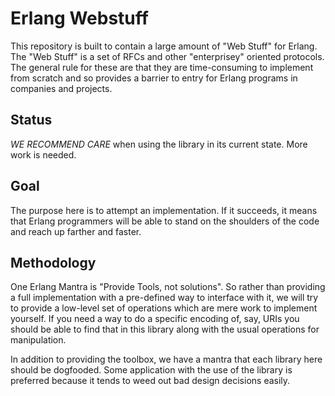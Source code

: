 # Erlang Webstuff

This repository is built to contain a large amount of "Web Stuff" for
Erlang. The "Web Stuff" is a set of RFCs and other "enterprisey"
oriented protocols. The general rule for these are that they are
time-consuming to implement from scratch and so provides a barrier to
entry for Erlang programs in companies and projects.

## Status

*WE RECOMMEND CARE* when using the library in its current state. More
work is needed.

## Goal

The purpose here is to attempt an implementation. If it succeeds, it
means that Erlang programmers will be able to stand on the shoulders
of the code and reach up farther and faster.

## Methodology

One Erlang Mantra is "Provide Tools, not solutions". So rather than
providing a full implementation with a pre-defined way to interface
with it, we will try to provide a low-level set of operations which
are mere work to implement yourself. If you need a way to do a
specific encoding of, say, URIs you should be able to find that in
this library along with the usual operations for manipulation.

In addition to providing the toolbox, we have a mantra that each
library here should be dogfooded. Some application with the use of the
library is preferred because it tends to weed out bad design decisions
easily.